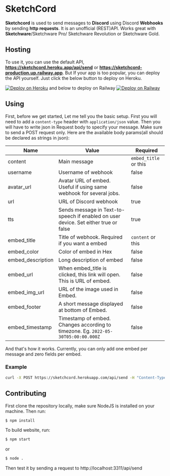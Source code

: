 # SketchCord
**Sketchcord** is used to send messages to **Discord** using Discord **Webhooks** by sending **http requests**. It is an unofficial (REST)API. Works great with **Sketchware**/Sketchware Pro/ Sketchware Revolution or Sketchware Gold.
## Hosting
To use it, you can use the default API, **https://sketchcord.heroku.app/api/send** or **https://sketchcord-production.up.railway.app**. But If your app is too popular, you can deploy the API yourself. Just click the below button to deploy on Heroku.

[![Deploy on Heroku](https://www.herokucdn.com/deploy/button.svg)](https://heroku.com/deploy?template=https://github.com/nicesapien-too/sketchcord/tree/main)
and below to deploy on Railway
[![Deploy on Railway](https://railway.app/button.svg)](https://railway.app/new/template/Cv0lHp?referralCode=S2-ghV)
## Using
First, before we get started, Let me tell you the basic setup.
First you will need to add a `content-type` header with `application/json` value.
Then you will have to write json in Request body to specify your message.
Make sure to send a POST request only.
Here are the available body params(all should be declared as strings in json):

| Name        | Value       | Required    |
| ----------- | ----------- | ----------- |
| content      | Main message       | `embed_title` or this|
| username   | Username of  webhook      | false |
| avatar_url | Avatar URL of embed. Useful if using same webhook for several jobs. | false |
| url | URL of Discord webhook | true |
| tts | Sends message in Text-to-speech if enabled on user device. Set either true or false| true |
| embed_title | Title of webhook. Required if you want a embed | `content` or this|
| embed_color | Color of embed in Hex | false |
| embed_description | Long description of embed | false |
| embed_url | When embed_title is clicked, this link will open. This is URL of embed. | false |
| embed_img_url | URL of the image used in Embed. | false |
| embed_footer | A short message displayed at bottom of Embed. | false |
| embed_timestamp | Timestamp of embed. Changes according to timezone. Eg. `2022-05-30T05:00:00.000Z` | false |

And that's how it works. Currently, you can only add one embed per message and zero fields per embed.
### Example
```bash
curl -X POST https://sketchcord.herokuapp.com/api/send -H "Content-Type: application/json" -d "{\"url\":\"https://discord.com/api/webhooks/980005854130630726/ZCRSROTTWRBF1UfLpbpljXsWudc8AUbBNVK0UMAQNnoLgu9IW-a0Ux0hahpyL7ynkCmi\",\"content\":\"Woof-woof\",\"avatar_url\":\"https://i.imgur.com/oBPXx0D.png\",\"username\":\"Wolf\",\"embed_color\":\"#FFFFFF\",\"embed_description\":\"Hey @everyone. Look its working\",\"embed_footer\":\"Powered by SketchCord\",\"embed_img_url\":\"https://i.imgur.com/ZGPxFN2.jpg\",\"embed_title\":\"Look, its working\",\"embed_timestamp\":\"2022-05-30T05:00:00.000Z\",\"tts\":\"false\"}"
```
## Contributing
First clone the repository locally, make sure NodeJS is installed on your machine.
Then run:
```cmd
$ npm install
```
To build website, run:
```cmd
$ npm start
```
or
```cmd
$ node .
```
Then test it by sending a request to http://localhost:3311/api/send
